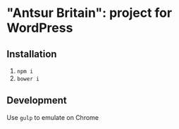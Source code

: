 # "Antsur Britain": project for WordPress

## Installation

1. `npm i`
2. `bower i`

## Development

Use `gulp` to emulate on Chrome
